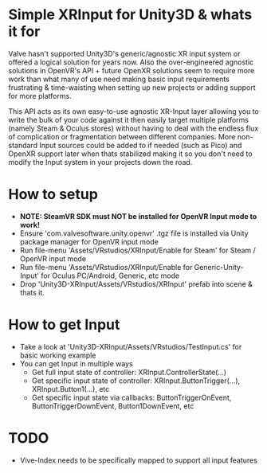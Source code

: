 # Simple XRInput for Unity3D & whats it for
Valve hasn't supported Unity3D's generic/agnostic XR input system or offered a logical solution for years now. Also the over-engineered agnostic solutions in OpenVR's API + future OpenXR solutions seem to require more work than what many of use need making basic input requirements frustrating & time-waisting when setting up new projects or adding support for more platforms.

This API acts as its own easy-to-use agnostic XR-Input layer allowing you to write the bulk of your code against it then easily target multiple platforms (namely Steam & Oculus stores) without having to deal with the endless flux of complication or fragmentation between different companies. More non-standard Input sources could be added to if needed (such as Pico) and OpenXR support later when thats stabilized making it so you don't need to modify the Input system in your projects down the road.

# How to setup
* <b>NOTE: SteamVR SDK must NOT be installed for OpenVR Input mode to work!</b>
* Ensure 'com.valvesoftware.unity.openvr' .tgz file is installed via Unity package manager for OpenVR input mode
* Run file-menu 'Assets/VRstudios/XRInput/Enable for Steam' for Steam / OpenVR input mode
* Run file-menu 'Assets/VRstudios/XRInput/Enable for Generic-Unity-Input' for Oculus PC/Android, Generic, etc mode
* Drop 'Unity3D-XRInput/Assets/VRstudios/XRInput' prefab into scene & thats it.

# How to get Input
* Take a look at 'Unity3D-XRInput/Assets/VRstudios/TestInput.cs' for basic working example
* You can get Input in multiple ways
    * Get full input state of controller: XRInput.ControllerState(...)
    * Get specific input state of controller: XRInput.ButtonTrigger(...), XRInput.Button1(...), etc
    * Get specific input state via callbacks: ButtonTriggerOnEvent, ButtonTriggerDownEvent, Button1DownEvent, etc

# TODO
* Vive-Index needs to be specifically mapped to support all input features